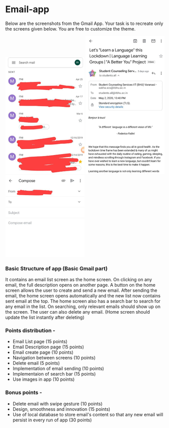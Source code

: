 # Email-app

Below are the screenshots from the Gmail App. Your task is to recreate only the screens given below. You are free to customize the theme.

<img src="emailList.jpeg" width="250"/> <img src="description.jpeg" width="250"/> <img src="compose.jpeg" width="250"/> 

### Basic Structure of app (Basic Gmail part) 
It contains an email list screen as the home screen. On clicking on any email, the full description opens on another page. A button on the home screen allows the user to create and send a new email. After sending the email, the home screen opens automatically and the new list now contains sent email at the top. The home screen also has a search bar to search for any email in the list. On searching, only relevant emails should show up on the screen.
The user can also delete any email. (Home screen should update the list instantly after deleting)

### Points distribution -

- Email List page (15 points)
- Email Description page (15 points)
- Email create page (10 points)
- Navigation between screens (10 points)
- Delete email (5 points)
- Implementation of email sending (10 points)
- Implementaion of search bar (15 points)
- Use images in app (10 points)

### Bonus points -

- Delete email with swipe gesture (10 points)
- Design, smoothness and innovation (15 points)
- Use of local database to store email's content so that any new email will persist in every run of app (30 points)
